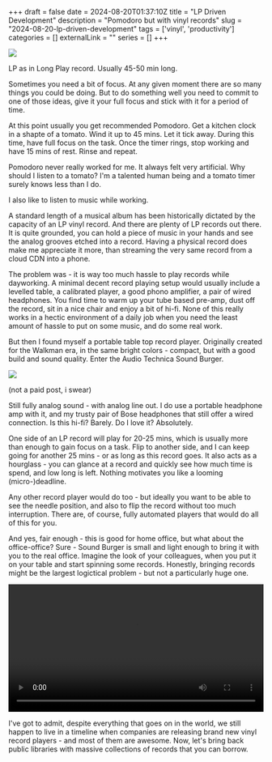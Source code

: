 +++ 
draft = false 
date = 2024-08-20T01:37:10Z
title = "LP Driven Development"
description = "Pomodoro but with vinyl records"
slug = "2024-08-20-lp-driven-development" 
tags = ['vinyl', 'productivity']
categories = []
externalLink = ""
series = []
+++

![](https://alexsavin.me/photos/2024-08-20-lps/burger-02.jpg)

LP as in Long Play record. Usually 45-50 min long.

Sometimes you need a bit of focus. At any given moment there are so many things you could be doing. But to do something well you need to commit to one of those ideas, give it your full focus and stick with it for a period of time.

At this point usually you get recommended Pomodoro. Get a kitchen clock in a shapte of a tomato. Wind it up to 45 mins. Let it tick away. During this time, have full focus on the task. Once the timer rings, stop working and have 15 mins of rest. Rinse and repeat.

Pomodoro never really worked for me. It always felt very artificial. Why should I listen to a tomato? I'm a talented human being and a tomato timer surely knows less than I do.

I also like to listen to music while working.

A standard length of a musical album has been historically dictated by the capacity of an LP vinyl record. And there are plenty of LP records out there. It is quite grounded, you can hold a piece of music in your hands and see the analog grooves etched into a record. Having a physical record does make me appreciate it more, than streaming the very same record from a cloud CDN into a phone.

The problem was - it is way too much hassle to play records while dayworking. A minimal decent record playing setup would usually include a levelled table, a calibrated player, a good phono amplifier, a pair of wired headphones. You find time to warm up your tube based pre-amp, dust off the record, sit in a nice chair and enjoy a bit of hi-fi. None of this really works in a hectic environment of a daily job when you need the least amount of hassle to put on some music, and do some real work.

But then I found myself a portable table top record player. Originally created for the Walkman era, in the same bright colors - compact, but with a good build and sound quality. Enter the Audio Technica Sound Burger.

![](https://alexsavin.me/photos/2024-08-20-lps/burger-01.jpg)

(not a paid post, i swear)

Still fully analog sound - with analog line out. I do use a portable headphone amp with it, and my trusty pair of Bose headphones that still offer a wired connection. Is this hi-fi? Barely. Do I love it? Absolutely.

One side of an LP record will play for 20-25 mins, which is usually more than enough to gain focus on a task. Flip to another side, and I can keep going for another 25 mins - or as long as this record goes. It also acts as a hourglass - you can glance at a record and quickly see how much time is spend, and low long is left. Nothing motivates you like a looming (micro-)deadline.

Any other record player would do too - but ideally you want to be able to see the needle position, and also to flip the record without too much interruption. There are, of course, fully automated players that would do all of this for you.

And yes, fair enough - this is good for home office, but what about the office-office? Sure - Sound Burger is small and light enough to bring it with you to the real office. Imagine the look of your colleagues, when you put it on your table and start spinning some records. Honestly, bringing records might be the largest logictical problem - but not a particularly huge one.

<video controls style="max-width: 600px; width: 100%; height: auto;">
    <source src="https://alexsavin.me/photos/2024-08-20-lps/spinning-burger.mp4" type="video/mp4">
    Your browser does not support the video tag.
</video>

I've got to admit, despite everything that goes on in the world, we still happen to live in a timeline when companies are releasing brand new vinyl record players - and most of them are awesome. Now, let's bring back public libraries with massive collections of records that you can borrow.
